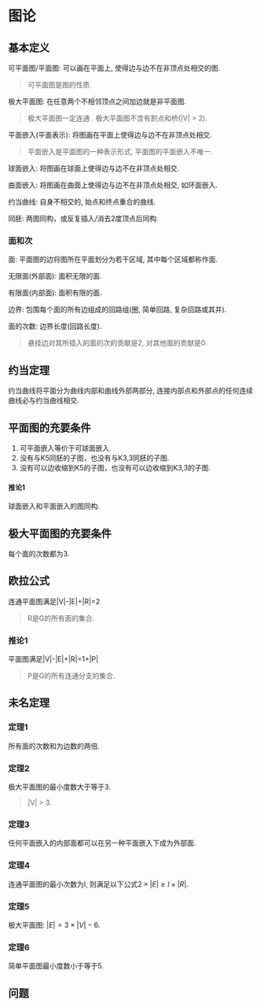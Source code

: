 # 图论

## 基本定义

可平面图/平面图: 可以画在平面上, 使得边与边不在非顶点处相交的图.

> 可平面图是图的性质.

极大平面图: 在任意两个不相邻顶点之间加边就是非平面图.

> 极大平面图一定连通 .
> 极大平面图不含有割点和桥(|V| > 2).

平面嵌入(平面表示): 将图画在平面上使得边与边不在非顶点处相交.

> 平面嵌入是平面图的一种表示形式, 平面图的平面嵌入不唯一.

球面嵌入: 将图画在球面上使得边与边不在非顶点处相交.

曲面嵌入: 将图画在曲面上使得边与边不在非顶点处相交, 如环面嵌入.

约当曲线: 自身不相交的, 始点和终点重合的曲线.

同胚: 两图同构，或反复插入/消去2度顶点后同构.

### 面和次

面: 平面图的边将图所在平面划分为若干区域, 其中每个区域都称作面.

无限面(外部面): 面积无限的面.

有限面(内部面): 面积有限的面.

边界: 包围每个面的所有边组成的回路组(圈, 简单回路, 复杂回路或其并).

面的次数: 边界长度(回路长度).

> 悬挂边对其所插入的面的次的贡献是2, 对其他面的贡献是0.

## 约当定理

约当曲线将平面分为曲线内部和曲线外部两部分, 连接内部点和外部点的任何连续曲线必与约当曲线相交.

## 平面图的充要条件

1. 可平面嵌入等价于可球面嵌入.
2. 没有与K5同胚的子图，也没有与K3,3同胚的子图.
3. 没有可以边收缩到K5的子图，也没有可以边收缩到K3,3的子图.

#### 推论1

球面嵌入和平面嵌入的图同构.

## 极大平面图的充要条件

每个面的次数都为3.

## 欧拉公式

连通平面图满足|V|-|E|+|R|=2

> R是G的所有面的集合.

### 推论1

平面图满足|V|-|E|+|R|=1+|P|

> P是G的所有连通分支的集合.

## 未名定理

### 定理1

所有面的次数和为边数的两倍.

### 定理2

极大平面图的最小度数大于等于3.

> |V| > 3.

### 定理3

任何平面嵌入的内部面都可以在另一种平面嵌入下成为外部面.

### 定理4

连通平面图的最小次数为l, 则满足以下公式$2 \times |E| \geq l \times |R|$.

### 定理5

极大平面图: $|E| = 3 \times |V| - 6$.

### 定理6

简单平面图最小度数小于等于5.

## 问题
